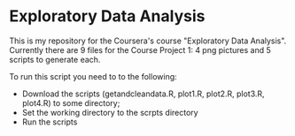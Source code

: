 Exploratory Data Analysis
=========================

This is my repository for the Coursera's course "Exploratory Data Analysis". Currently there are 9 files for the Course Project 1: 4 png pictures and 5 scripts to generate each.

To run this script you need to to the following:
* Download the scripts (getandcleandata.R, plot1.R, plot2.R, plot3.R, plot4.R) to some directory;
* Set the working directory to the scrpts directory
* Run the scripts